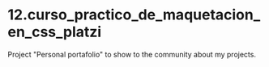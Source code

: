 # 12.curso_practico_de_maquetacion_en_css_platzi
Project "Personal portafolio" to show to the community about my projects. 

